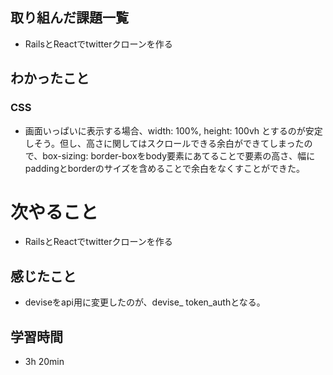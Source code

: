 ## 取り組んだ課題一覧
- RailsとReactでtwitterクローンを作る
## わかったこと
### CSS
- 画面いっぱいに表示する場合、width: 100%, height: 100vh とするのが安定しそう。但し、高さに関してはスクロールできる余白ができてしまったので、box-sizing: border-boxをbody要素にあてることで要素の高さ、幅にpaddingとborderのサイズを含めることで余白をなくすことができた。
# 次やること
- RailsとReactでtwitterクローンを作る
## 感じたこと
- deviseをapi用に変更したのが、devise_ token_authとなる。
## 学習時間
- 3h 20min